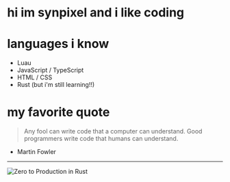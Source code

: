 # hi im synpixel and i like coding

# languages i know

- Luau
- JavaScript / TypeScript
- HTML / CSS
- Rust (but i'm still learning!!)

# my favorite quote

> Any fool can write code that a computer can understand. Good programmers write code that humans can understand.

- Martin Fowler

---

![Zero to Production in Rust](https://rustacean.net/more-crabby-things/gothferris.png)

